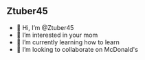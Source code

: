 ## Ztuber45

- 👋 Hi, I’m @Ztuber45
- 👀 I’m interested in your mom
- 🌱 I’m currently learning how to learn
- 💞️ I’m looking to collaborate on McDonald's

<!---
Ztuber45/Ztuber45 is a ✨ special ✨ repository because its `README.md` (this file) appears on your GitHub profile.
You can click the Preview link to take a look at your changes.
--->
